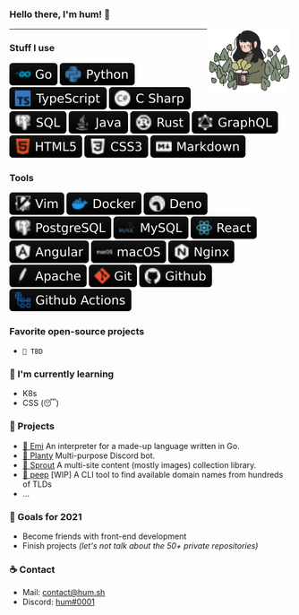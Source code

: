 ### Hello there, I'm hum! 👋

<!--
[![Languages](https://github-readme-stats.vercel.app/api/top-langs/?username=hum&layout=compact)]()
-->

<img width="30%" align="right" alt="image" src="static/img.png" />

---

### Stuff I use
![Go](static/go.svg)
![Python](static/python.svg)
![TypeScript](static/ts.svg)
![C#](static/csharp.svg)
![SQL](static/sql.svg)
![Java](static/java.svg)
![Rust](static/rust.svg)
![GraphQL](static/graphql.svg)
![HTML5](static/html.svg)
![CSS3](static/css.svg)
![Markdown](static/markdown.svg)

### Tools
![Vim](static/vim.svg)
![Docker](static/docker.svg)
![Deno](static/deno.svg)
![PostgreSQL](static/postgresql.svg)
![MySQL](static/mysql.svg)
![React](static/react.svg)
![Angular](static/angular.svg)
![MacOS](static/macos.svg)
![Nginx](static/nginx.svg)
![Apache](static/apache.svg)
![Git](static/git.svg)
![Github](static/github.svg)
![Github Actions](static/actions.svg)

### Favorite open-source projects
  - `🌱 TBD`

### 🌵 I'm currently learning
  - K8s
  - CSS (:sleeping:)

### 💾 Projects
  - [🔑 Emi](https://github.com/hum/emi) An interpreter for a made-up language written in Go.
  - [🌱 Planty](https://github.com/hum/planty) Multi-purpose Discord bot.
  - [🌿 Sprout](https://github.com/hum/sprout) A multi-site content (mostly images) collection library.
  - [🐥 peep](https://github.com/hum/peep) [WIP] A CLI tool to find available domain names from hundreds of TLDs
  - ...

### 🥅 Goals for 2021
  - Become friends with front-end development
  - Finish projects *(let's not talk about the 50+ private repositories)*

### ☕️ Contact
  - Mail: [contact@hum.sh](mailto:contact@hum.sh)
  - Discord: [hum#0001](https://discord.com/channels/@me/239641728741539840)
